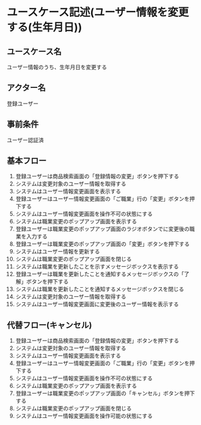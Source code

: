 # ユースケース記述(ユーザー情報を変更する(生年月日))

## ユースケース名

ユーザー情報のうち、生年月日を変更する

## アクター名

登録ユーザー

## 事前条件

ユーザー認証済

## 基本フロー

1. 登録ユーザーは商品検索画面の「登録情報の変更」ボタンを押下する
1. システムは変更対象のユーザー情報を取得する
1. システムはユーザー情報変更画面を表示する
1. 登録ユーザーはユーザー情報変更画面の「ご職業」行の「変更」ボタンを押下する
1. システムはユーザー情報変更画面を操作不可の状態にする
1. システムは職業変更のポップアップ画面を表示する
1. 登録ユーザーは職業変更のポップアップ画面のラジオボタンでに変更後の職業を入力する
1. 登録ユーザーは職業変更のポップアップ画面の「変更」ボタンを押下する
1. システムはユーザー情報を更新する
1. システムは職業変更のポップアップ画面を閉じる
1. システムは職業を更新したことを示すメッセージボックスを表示する
1. 登録ユーザーは職業を更新したことを通知するメッセージボックスの「了解」ボタンを押下する
1. システムは職業を更新したことを通知するメッセージボックスを閉じる
1. システムは変更対象のユーザー情報を取得する
1. システムはユーザー情報変更画面に変更後のユーザー情報を表示する

## 代替フロー(キャンセル)

1. 登録ユーザーは商品検索画面の「登録情報の変更」ボタンを押下する
1. システムは変更対象のユーザー情報を取得する
1. システムはユーザー情報変更画面を表示する
1. 登録ユーザーはユーザー情報変更画面の「ご職業」行の「変更」ボタンを押下する
1. システムはユーザー情報変更画面を操作不可の状態にする
1. システムは職業変更のポップアップ画面を表示する
1. 登録ユーザーは職業変更のポップアップ画面の「キャンセル」ボタンを押下する
1. システムは職業変更のポップアップ画面を閉じる
1. システムはユーザー情報変更画面を操作可能の状態にする

